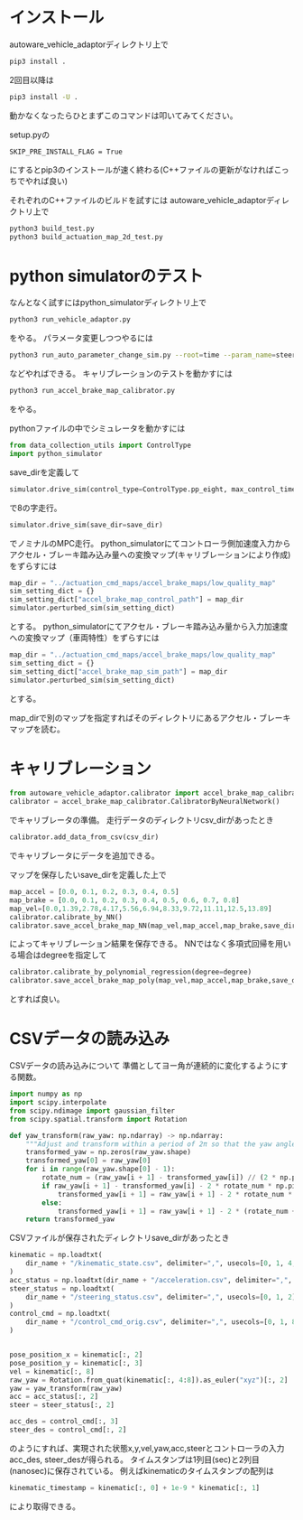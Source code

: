 # インストール

autoware_vehicle_adaptorディレクトリ上で
```bash
pip3 install .
```
2回目以降は
```bash
pip3 install -U .
```
動かなくなったらひとまずこのコマンドは叩いてみてください。

setup.pyの
```
SKIP_PRE_INSTALL_FLAG = True
```
にするとpip3のインストールが速く終わる(C++ファイルの更新がなければこっちでやれば良い)


それぞれのC++ファイルのビルドを試すには
autoware_vehicle_adaptorディレクトリ上で
```bash
python3 build_test.py
python3 build_actuation_map_2d_test.py
```

# python simulatorのテスト

なんとなく試すにはpython_simulatorディレクトリ上で
```bash
python3 run_vehicle_adaptor.py
```
をやる。
パラメータ変更しつつやるには
```bash
python3 run_auto_parameter_change_sim.py --root=time --param_name=steer_scaling
```

などやればできる。
キャリブレーションのテストを動かすには

```bash
python3 run_accel_brake_map_calibrator.py
```

をやる。

pythonファイルの中でシミュレータを動かすには

```python
from data_collection_utils import ControlType
import python_simulator
```

save_dirを定義して

```python
simulator.drive_sim(control_type=ControlType.pp_eight, max_control_time=1500, save_dir=save_dir, max_lateral_accel=0.5)
```

で8の字走行。

```python
simulator.drive_sim(save_dir=save_dir)
```

でノミナルのMPC走行。
python_simulatorにてコントローラ側加速度入力からアクセル・ブレーキ踏み込み量への変換マップ(キャリブレーションにより作成)をずらすには

```python
map_dir = "../actuation_cmd_maps/accel_brake_maps/low_quality_map"
sim_setting_dict = {}
sim_setting_dict["accel_brake_map_control_path"] = map_dir
simulator.perturbed_sim(sim_setting_dict)
```

とする。
python_simulatorにてアクセル・ブレーキ踏み込み量から入力加速度への変換マップ（車両特性）をずらすには

```python
map_dir = "../actuation_cmd_maps/accel_brake_maps/low_quality_map"
sim_setting_dict = {}
sim_setting_dict["accel_brake_map_sim_path"] = map_dir
simulator.perturbed_sim(sim_setting_dict)
```
とする。

map_dirで別のマップを指定すればそのディレクトリにあるアクセル・ブレーキマップを読む。

# キャリブレーション

```python
from autoware_vehicle_adaptor.calibrator import accel_brake_map_calibrator
calibrator = accel_brake_map_calibrator.CalibratorByNeuralNetwork()
```
でキャリブレータの準備。
走行データのディレクトリcsv_dirがあったとき

```python
calibrator.add_data_from_csv(csv_dir)
```

でキャリブレータにデータを追加できる。

マップを保存したいsave_dirを定義した上で
```python
map_accel = [0.0, 0.1, 0.2, 0.3, 0.4, 0.5]
map_brake = [0.0, 0.1, 0.2, 0.3, 0.4, 0.5, 0.6, 0.7, 0.8]
map_vel=[0.0,1.39,2.78,4.17,5.56,6.94,8.33,9.72,11.11,12.5,13.89]
calibrator.calibrate_by_NN()
calibrator.save_accel_brake_map_NN(map_vel,map_accel,map_brake,save_dir)
```
によってキャリブレーション結果を保存できる。
NNではなく多項式回帰を用いる場合はdegreeを指定して
```python
calibrator.calibrate_by_polynomial_regression(degree=degree)
calibrator.save_accel_brake_map_poly(map_vel,map_accel,map_brake,save_dir)
```
とすれば良い。


# CSVデータの読み込み

CSVデータの読み込みについて
準備としてヨー角が連続的に変化するようにする関数。
```python
import numpy as np
import scipy.interpolate
from scipy.ndimage import gaussian_filter
from scipy.spatial.transform import Rotation

def yaw_transform(raw_yaw: np.ndarray) -> np.ndarray:
    """Adjust and transform within a period of 2π so that the yaw angle is continuous."""
    transformed_yaw = np.zeros(raw_yaw.shape)
    transformed_yaw[0] = raw_yaw[0]
    for i in range(raw_yaw.shape[0] - 1):
        rotate_num = (raw_yaw[i + 1] - transformed_yaw[i]) // (2 * np.pi)
        if raw_yaw[i + 1] - transformed_yaw[i] - 2 * rotate_num * np.pi < np.pi:
            transformed_yaw[i + 1] = raw_yaw[i + 1] - 2 * rotate_num * np.pi
        else:
            transformed_yaw[i + 1] = raw_yaw[i + 1] - 2 * (rotate_num + 1) * np.pi
    return transformed_yaw
```
CSVファイルが保存されたディレクトリsave_dirがあったとき

```python
kinematic = np.loadtxt(
    dir_name + "/kinematic_state.csv", delimiter=",", usecols=[0, 1, 4, 5, 7, 8, 9, 10, 47]
)
acc_status = np.loadtxt(dir_name + "/acceleration.csv", delimiter=",", usecols=[0, 1, 3])
steer_status = np.loadtxt(
    dir_name + "/steering_status.csv", delimiter=",", usecols=[0, 1, 2]
)
control_cmd = np.loadtxt(
    dir_name + "/control_cmd_orig.csv", delimiter=",", usecols=[0, 1, 8, 16]
)


pose_position_x = kinematic[:, 2]
pose_position_y = kinematic[:, 3]
vel = kinematic[:, 8]
raw_yaw = Rotation.from_quat(kinematic[:, 4:8]).as_euler("xyz")[:, 2]
yaw = yaw_transform(raw_yaw)
acc = acc_status[:, 2]
steer = steer_status[:, 2]

acc_des = control_cmd[:, 3]
steer_des = control_cmd[:, 2]
```
のようにすれば、実現された状態x,y,vel,yaw,acc,steerとコントローラの入力acc_des, steer_desが得られる。
タイムスタンプは1列目(sec)と2列目(nanosec)に保存されている。
例えばkinematicのタイムスタンプの配列は
```python
kinematic_timestamp = kinematic[:, 0] + 1e-9 * kinematic[:, 1]
```
により取得できる。
